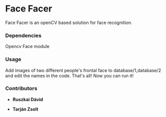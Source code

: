 # Face Facer

Face Facer is an openCV based solution for face recognition.

### Dependencies

Opencv Face module

### Usage

Add images of two different people's frontal face to database/1,database/2 and edit the names in the code.
That's all! Now you can run it!

### Contributors

+ **Ruszkai Dávid**

+ **Tarján Zsolt**